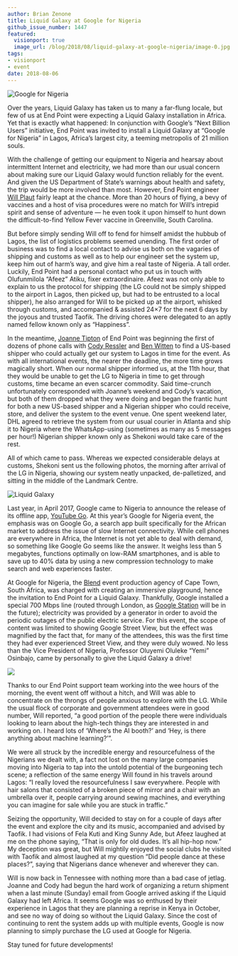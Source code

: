 ```yaml
---
author: Brian Zenone
title: Liquid Galaxy at Google for Nigeria
github_issue_number: 1447
featured:
  visionport: true
  image_url: /blog/2018/08/liquid-galaxy-at-google-nigeria/image-0.jpg
tags:
- visionport
- event
date: 2018-08-06
---
```


<img src="/blog/2018/08/liquid-galaxy-at-google-nigeria/image-0.jpg" alt="Google for Nigeria" />

Over the years, Liquid Galaxy has taken us to many a far-flung locale, but few of us at End Point were expecting a Liquid Galaxy installation in Africa. Yet that is exactly what happened: In conjunction with Google’s “Next Billion Users” initiative, End Point was invited to install a Liquid Galaxy at “Google for Nigeria” in Lagos, Africa’s largest city, a teeming metropolis of 21 million souls.

With the challenge of getting our equipment to Nigeria and hearsay about intermittent Internet and electricity, we had more than our usual concern about making sure our Liquid Galaxy would function reliably for the event. And given the US Department of State’s warnings about health and safety, the trip would be more involved than most. However, End Point engineer [Will Plaut](/team/will-plaut/) fairly leapt at the chance. More than 20 hours of flying, a bevy of vaccines and a host of visa procedures were no match for Will’s intrepid spirit and sense of adventure — he even took it upon himself to hunt down the difficult-to-find Yellow Fever vaccine in Greenville, South Carolina.

But before simply sending Will off to fend for himself amidst the hubbub of Lagos, the list of logistics problems seemed unending. The first order of business was to find a local contact to advise us both on the vagaries of shipping and customs as well as to help our engineer set the system up, keep him out of harm’s way, and give him a real taste of Nigeria. A tall order. Luckily, End Point had a personal contact who put us in touch with Olufunmilola “Afeez” Atiku, fixer extraordinaire. Afeez was not only able to explain to us the protocol for shipping (the LG could not be simply shipped to the airport in Lagos, then picked up, but had to be entrusted to a local shipper), he also arranged for Will to be picked up at the airport, whisked through customs, and accompanied & assisted 24×7 for the next 6 days by the joyous and trusted Taofik. The driving chores were delegated to an aptly named fellow known only as “Happiness”.

In the meantime, [Joanne Tipton](/team/joanne-tipton/) of End Point was beginning the first of dozens of phone calls with [Cody Ressler](/team/cody-ressler/) and [Ben Witten](/team/ben-witten/) to find a US-based shipper who could actually get our system to Lagos in time for the event. As with all international events, the nearer the deadline, the more time grows magically short. When our normal shipper informed us, at the 11th hour, that they would be unable to get the LG to Nigeria in time to get through customs, time became an even scarcer commodity. Said time-crunch unfortunately corresponded with Joanne’s weekend and Cody’s vacation, but both of them dropped what they were doing and began the frantic hunt for both a new US-based shipper and a Nigerian shipper who could receive, store, and deliver the system to the event venue. One spent weekend later, DHL agreed to retrieve the system from our usual courier in Atlanta and ship it to Nigeria where the WhatsApp-using (sometimes as many as 5 messages per hour!) Nigerian shipper known only as Shekoni would take care of the rest.

All of which came to pass. Whereas we expected considerable delays at customs, Shekoni sent us the following photos, the morning after arrival of the LG in Nigeria, showing our system neatly unpacked, de-palletized, and sitting in the middle of the Landmark Centre.

<img src="/blog/2018/08/liquid-galaxy-at-google-nigeria/image-1.jpg" alt="Liquid Galaxy" />

Last year, in April 2017, Google came to Nigeria to announce the release of its offline app, [YouTube Go](https://tubefilter.com/2017/07/28/offline-first-youtube-go-app-nigeria/). At this year’s Google for Nigeria event, the emphasis was on Google Go, a search app built specifically for the African market to address the issue of slow Internet connectivity. While cell phones are everywhere in Africa, the Internet is not yet able to deal with demand, so something like Google Go seems like the answer. It weighs less than 5 megabytes, functions optimally on low-RAM smartphones, and is able to save up to 40% data by using a new compression technology to make search and web experiences faster.

At Google for Nigeria, the [Blend](https://blend.global/) event production agency of Cape Town, South Africa, was charged with creating an immersive playground, hence the invitation to End Point for a Liquid Galaxy. Thankfully, Google installed a special 700 Mbps line (routed through London, as [Google Station](https://station.google.com/) will be in the future); electricity was provided by a generator in order to avoid the periodic outages of the public electric service. For this event, the scope of content was limited to showing Google Street View, but the effect was magnified by the fact that, for many of the attendees, this was the first time they had ever experienced Street View, and they were duly wowed. No less than the Vice President of Nigeria, Professor Oluyemi Oluleke “Yemi” Osinbajo, came by personally to give the Liquid Galaxy a drive!

<img src="/blog/2018/08/liquid-galaxy-at-google-nigeria/image-2.jpg" />

Thanks to our End Point support team working into the wee hours of the morning, the event went off without a hitch, and Will was able to concentrate on the throngs of people anxious to explore with the LG. While the usual flock of corporate and government attendees were in good number, Will reported, “a good portion of the people there were individuals looking to learn about the high-tech things they are interested in and working on. I heard lots of ‘Where’s the AI booth?’ and ‘Hey, is there anything about machine learning?’”.

We were all struck by the incredible energy and resourcefulness of the Nigerians we dealt with, a fact not lost on the many large companies moving into Nigeria to tap into the untold potential of the burgeoning tech scene; a reflection of the same energy Will found in his travels around Lagos: “I really loved the resourcefulness I saw everywhere. People with hair salons that consisted of a broken piece of mirror and a chair with an umbrella over it, people carrying around sewing machines, and everything you can imagine for sale while you are stuck in traffic.”

Seizing the opportunity, Will decided to stay on for a couple of days after the event and explore the city and its music, accompanied and advised by Taofik. I had visions of Fela Kuti and King Sunny Ade, but Afeez laughed at me on the phone saying, “That is only for old dudes. It’s all hip-hop now.” My deception was great, but Will mightily enjoyed the social clubs he visited with Taofik and almost laughed at my question “Did people dance at these places?”, saying that Nigerians dance whenever and wherever they can.

Will is now back in Tennessee with nothing more than a bad case of jetlag. Joanne and Cody had begun the hard work of organizing a return shipment when a last minute (Sunday) email from Google arrived asking if the Liquid Galaxy had left Africa. It seems Google was so enthused by their experience in Lagos that they are planning a reprise in Kenya in October, and see no way of doing so without the Liquid Galaxy. Since the cost of continuing to rent the system adds up with multiple events, Google is now planning to simply purchase the LG used at Google for Nigeria.

Stay tuned for future developments!
